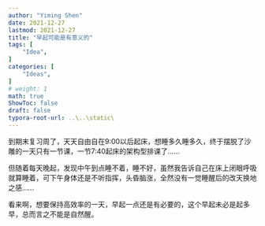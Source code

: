 ```yaml
---
author: "Yiming Shen"
date: 2021-12-27
lastmod: 2021-12-27
title: "早起可能是有意义的"
tags: [
    "Idea",
]
categories: [
    "Ideas", 
]
# weight: 1
math: true
ShowToc: false
draft: false
typora-root-url: ..\..\static\
---
```


到期末复习周了，天天自由自在9:00以后起床，想睡多久睡多久，终于摆脱了沙雕的一天只有一节课，一节7:40起床的架构型排课了……

但随着每天晚起，发现中午到点睡不着，睡不好，虽然我告诉自己在床上闭眼呼吸就算睡着，可下午身体还是不听指挥，头昏脑涨，全然没有一觉睡醒后的改天换地之感……

看来啊，想要保持高效率的一天，早起一点还是有必要的，这个早起未必是起多早，总而言之不能是自然醒。
